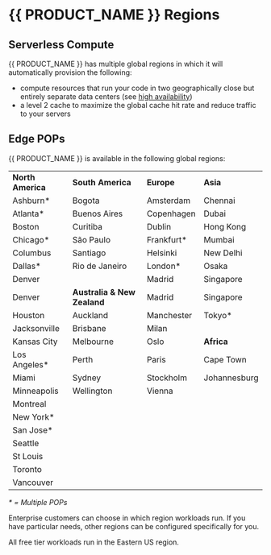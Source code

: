# {{ PRODUCT_NAME }} Regions

## Serverless Compute

{{ PRODUCT_NAME }} has multiple global regions in which it will automatically provision the following:

- compute resources that run your code in two geographically close but entirely separate data centers (see [high availability](overview#section_high_availability))
- a level 2 cache to maximize the global cache hit rate and reduce traffic to your servers

## Edge POPs

{{ PRODUCT_NAME }} is available in the following global regions:

|                   |                             |             |              |
| ----------------- | --------------------------- | ----------- | ------------ |
| **North America** | **South America**           | **Europe**  | **Asia**     |
| Ashburn\*         | Bogota                      | Amsterdam   | Chennai      |
| Atlanta\*         | Buenos Aires                | Copenhagen  | Dubai        |
| Boston            | Curitiba                    | Dublin      | Hong Kong    |
| Chicago\*         | São Paulo                   | Frankfurt\* | Mumbai       |
| Columbus          | Santiago                    | Helsinki    | New Delhi    |
| Dallas\*          | Rio de Janeiro              | London\*    | Osaka        |
| Denver            |                             | Madrid      | Singapore    |
| Denver            | **Australia & New Zealand** | Madrid      | Singapore    |
| Houston           | Auckland                    | Manchester  | Tokyo\*      |
| Jacksonville      | Brisbane                    | Milan       |              |
| Kansas City       | Melbourne                   | Oslo        | **Africa**   |
| Los Angeles\*     | Perth                       | Paris       | Cape Town    |
| Miami             | Sydney                      | Stockholm   | Johannesburg |
| Minneapolis       | Wellington                  | Vienna      |              |
| Montreal          |                             |             |              |
| New York\*        |                             |             |              |
| San Jose\*        |                             |             |              |
| Seattle           |                             |             |              |
| St Louis          |                             |             |              |
| Toronto           |                             |             |              |
| Vancouver         |                             |             |              |

_\* = Multiple POPs_

Enterprise customers can choose in which region workloads run. If you have particular needs, other regions can be configured specifically for you.

All free tier workloads run in the Eastern US region.
